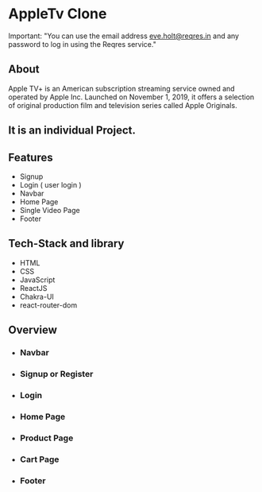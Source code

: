 # AppleTv Clone

Important: "You can use the email address eve.holt@reqres.in and any password to log in using the Reqres service."


## About

Apple TV+ is an American subscription streaming service owned and operated by Apple Inc. Launched on November 1, 2019, it offers a selection of original production film and television series called Apple Originals.
## It is an individual Project.


## Features

- Signup
- Login ( user login )
- Navbar
- Home Page
- Single Video Page 
- Footer



## Tech-Stack and library

- HTML
- CSS
- JavaScript
- ReactJS
- Chakra-UI 
- react-router-dom

## Overview

- ### Navbar
<!--   ![](./assets/navbar.png) -->
- ### Signup or Register
<!--   ![](./assets/signup.png) -->
- ### Login
<!--   ![](./assets/login.png) -->
- ### Home Page
<!--   ![](./assets/home.png) -->
- ### Product Page
<!--   ![](./assets/video.png) -->
- ### Cart Page
<!--   ![](./assets/single page.png) -->
- ### Footer
<!--   ![](./assets/footer.png) -->
